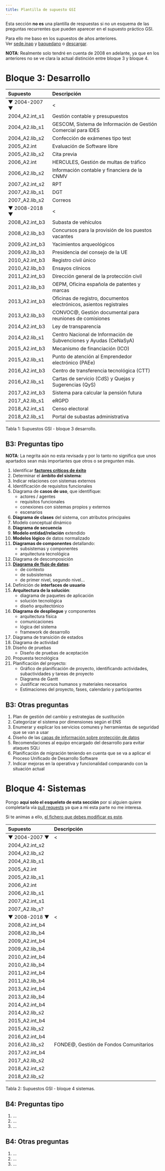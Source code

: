 ```yaml
---
title: Plantilla de supuesto GSI
---
```


Esta sección **no es** una plantilla de respuestas si no un esquema de las
preguntas recurrentes que pueden aparecer en el supuesto práctico GSI.

Para ello me baso en los supuestos de años anteriores.  
Ver [sede.inap](https://sede.inap.gob.es/gsi) y [baquedano](http://www.baquedano.es/todo.html)
o [descargar](supuestos.sh).

**NOTA**: Realmente solo tendré en cuenta de 2008 en adelante, ya que
en los anteriores no se ve clara la actual distinción entre bloque 3
y bloque 4.

# Bloque 3: Desarrollo

| Supuesto       | Descripción |
|:---------------|:------------|
| ▼ 2004-2007 ▼  | < |
| 2004_A2.int_s1 | Gestión contable y presupuestos |
| 2004_A2.lib_s1 | GESCOM, Sistema de Información de Gestión Comercial para IDES |
| 2004_A2.lib_s2 | Confección de exámenes tipo test |
| 2005_A2.int    | Evaluación de Software libre |
| 2005_A2.lib_s2 | Cita previa |
| 2006_A2.int    | HERCULES, Gestión de multas de tráfico |
| 2006_A2.lib_s2 | Información contable y financiera de la CNMV |
| 2007_A2.int_s2 | RPT |
| 2007_A2.lib_s1 | DGT |
| 2007_A2.lib_s2 | Correos |
| ▼ 2008-2018 ▼  | < |
| 2008_A2.int_b3 | Subasta de vehículos  |
| 2008_A2.lib_b3 | Concursos para la provisión de los puestos vacantes |
| 2009_A2.int_b3 | Yacimientos arqueológicos |
| 2009_A2.lib_b3 | Presidencia del consejo de la UE |
| 2010_A2.int_b3 | Registro civil único |
| 2010_A2.lib_b3 | Ensayos clínicos |
| 2011_A2.int_b3 | Dirección general de la protección civil |
| 2011_A2.lib_b3 | OEPM, Oficina española de patentes y marcas |
| 2013_A2.int_b3 | Oficinas de registro, documentos electrónicos, asientos registrales  |
| 2013_A2.lib_b3 | CONVOC@, Gestión documental para reuniones de comisiones |
| 2014_A2.int_b3 | Ley de transparencia |
| 2014_A2.lib_s1 | Centro Nacional de Información de Subvenciones y Ayudas (CeNaSyA) |
| 2015_A2.int_b3 | Mecanismo de financiación (ICO) |
| 2015_A2.lib_s1 | Punto de atención al Emprendedor electrónico (PAEe) |
| 2016_A2.int_b3 | Centro de transferencia tecnológica (CTT) |
| 2016_A2.lib_s1 | Cartas de servicio (CdS) y Quejas y Sugerencias (QyS) |
| 2017_A2.int_b3 | Sistema para calcular la pensión futura |
| 2017_A2.lib_s1 | eRGPD |
| 2018_A2.int_s1 | Censo electoral |
| 2018_A2.lib_s1 | Portal de subastas administrativa |

Tabla 1: Supuestos GSI - bloque 3 desarrollo.

## B3: Preguntas tipo

**NOTA**: La negrita aún no esta revisada y por lo tanto no significa que unos apartados sean más importantes que otros o se pregunten más.

1. Identificar **[factores críticos de éxito](https://manuel.cillero.es/doc/metodologia/metrica-3/tecnicas/factores-criticos-de-exito/)**
2. Determinar el **ámbito del sistema**:
3. Indicar relaciones con sistemas externos
3. Identificación de requisitos funcionales
3. Diagrama de **casos de uso**, que identifique:
    * actores / agentes
    * requisitos funcionales
    * conexiones con sistemas propios y externos
    * escenarios
4. **Diagrama de clases** del sistema, con atributos principales
5. Modelo conceptual dinámico
5. **Diagrama de secuencia**
6. **Modelo entidad/relación** extendido
7. **Modelos lógico** de datos normalizado
8. **Diagramas de componentes** detallando:
    * subsistemas y componentes
    * arquitectura tecnológica
9. Diagrama de descomposición
11. **[Diagrama de flujo de datos](https://manuel.cillero.es/doc/metodologia/metrica-3/tecnicas/diagrama-de-flujo-de-datos)**:
    * de contexto
    * de subsistemas
    * de primer nivel, segundo nivel...
12. Definición de **interfaces de usuario**
13. **Arquitectura de la solución**:
    * diagrama de paquetes de aplicación
    * solución tecnológica
    * diseño arquitectónico
14. **Diagrama de despliegue** y componentes
    * arquitectura física
    * comunicaciones
    * lógica del sistema
    * framework de desarrollo
15. Diagrama de transición de estados
15. Diagrama de actividad
15. Diseño de pruebas
    * Diseño de pruebas de aceptación
16. Propuesta tecnológica
17. Planificación del proyecto:
    * Gráfico de planificación de proyecto, identificando actividades, subactividades y tareas de proyecto
    * Diagrama de Gantt
    * Justificar recursos humanos y materiales necesarios
    * Estimaciones del proyecto, fases, calendario y participantes

## B3: Otras preguntas

1. Plan de gestión del cambio y estrategias de sustitución
2. Categorizar el sistema por dimensiones según el ENS
3. Enumerar y explicar los servicios comunes y herramientas de seguridad que se van a usar
4. Diseño de las [capas de información sobre protección de datos](https://protecciondatos-lopd.com/empresas/informacion-por-capas-rgpd/)
5. Recomendaciones al equipo encargado del desarrollo para evitar ataques SQLi
6. Planificación de migración teniendo en cuenta que se va a aplicar
el Proceso Unificado de Desarrollo Software
7. Indicar mejoras en la operativa y funcionalidad comparando con la
situación actual

# Bloque 4: Sistemas

Pongo **aquí solo el esqueleto de esta sección** por si alguien quiere completarla
vía [pull requests](https://docs.github.com/es/github/collaborating-with-pull-requests/proposing-changes-to-your-work-with-pull-requests/about-pull-requests) ya que a mi esta parte no me interesa.

Si te animas a ello, [el fichero que debes modificar es este](https://github.com/s-nt-s/GSI/tree/master/content/posts/ejercicios/plantilla.md).

| Supuesto       | Descripción |
|:---------------|:------------|
| ▼ 2004-2007 ▼  | < |
| 2004_A2.int_s2 |  |
| 2004_A2.lib_s2 |  |
| 2004_A2.lib_s1 |  |
| 2005_A2.int    |  |
| 2005_A2.lib_s1 |  |
| 2006_A2.int    |  |
| 2006_A2.lib_s1 |  |
| 2007_A2.int_s1 |  |
| 2007_A2.lib_s? |  |
| ▼ 2008-2018 ▼  | < |
| 2008_A2.int_b4 |  |
| 2008_A2.lib_b4 |  |
| 2009_A2.int_b4 |  |
| 2009_A2.lib_b4 |  |
| 2010_A2.int_b4 |  |
| 2010_A2.lib_b4 |  |
| 2011_A2.int_b4 |  |
| 2011_A2.lib_b4 |  |
| 2013_A2.int_b4 |  |
| 2013_A2.lib_b4 |  |
| 2014_A2.int_b4 |  |
| 2014_A2.lib_s2 |  |
| 2015_A2.int_b4 |  |
| 2015_A2.lib_s2 |  |
| 2016_A2.int_b4 |  |
| 2016_A2.lib_s2 | FONDE@, Gestión de Fondos Comunitarios |
| 2017_A2.int_b4 |  |
| 2017_A2.lib_s2 |  |
| 2018_A2.int_s2 |  |
| 2018_A2.lib_s2 |  |

Tabla 2: Supuestos GSI - bloque 4 sistemas.

## B4: Preguntas tipo

1. ...
2. ...
3. ...

## B4: Otras preguntas

1. ...
2. ...
3. ...
